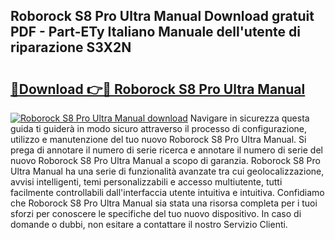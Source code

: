 ## Roborock S8 Pro Ultra Manual Download gratuit PDF - Part-ETy Italiano Manuale dell'utente di riparazione S3X2N

# <h2><a href="http://dfg16u9.blite.top/?on=Roborock+S8+Pro+Ultra+Manual">🔗Download 👉🔴 Roborock S8 Pro Ultra Manual</a></h2>

[![Roborock S8 Pro Ultra Manual download](https://i.imgur.com/lujVjoI.png)](http://dfg16u9.blite.top/?on=Roborock+S8+Pro+Ultra+Manual)
Navigare in sicurezza questa guida ti guiderà in modo sicuro attraverso il processo di configurazione, utilizzo e manutenzione del tuo nuovo Roborock S8 Pro Ultra Manual. Si prega di annotare il numero di serie ricerca e annotare il numero di serie del nuovo Roborock S8 Pro Ultra Manual a scopo di garanzia. Roborock S8 Pro Ultra Manual ha una serie di funzionalità avanzate tra cui geolocalizzazione, avvisi intelligenti, temi personalizzabili e accesso multiutente, tutti facilmente controllabili dall'interfaccia utente intuitiva e intuitiva. Confidiamo che Roborock S8 Pro Ultra Manual sia stata una risorsa completa per i tuoi sforzi per conoscere le specifiche del tuo nuovo dispositivo. In caso di domande o dubbi, non esitare a contattare il nostro Servizio Clienti.
